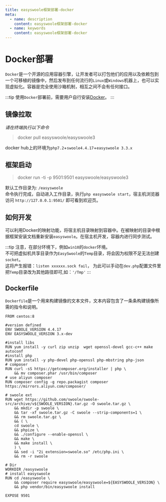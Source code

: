 ```yaml
---
title: easyswoole框架部署-docker
meta:
  - name: description
    content: easyswoole框架部署-docker
  - name: keywords
    content: easyswoole框架部署-docker
---
```


# Docker部署

`Docker`是一个开源的应用容器引擎，让开发者可以打包他们的应用以及依赖包到一个可移植的镜像中，然后发布到任何流行的`Linux`或`Windows`机器上，也可以实现虚拟化。容器是完全使用沙箱机制，相互之间不会有任何接口。

:::tip
使用`Docker`部署前，需要用户自行安装[Docker](https://www.docker.com/get-started)。
:::

## 镜像拉取

*请在终端执行以下命令*
> docker pull easyswoole/easyswoole3

docker hub上的环境为`php7.2`+`swoole4.4.17`+`easyswoole 3.3.x`


## 框架启动

> docker run -ti -p 9501:9501 easyswoole/easyswoole3

默认工作目录为: `/easyswoole`  
命令执行完成，自动进入工作目录，执行`php easyswoole start`，宿主机浏览器访问 `http://127.0.0.1:9501/` 即可看到欢迎页。

## 如何开发

可以利用Docker的映射功能，将宿主机目录映射到容器中。在被映射的目录中根据框架安装文档重新安装`easyswoole`。在宿主机开发，容器内进行同步测试。

:::tip
注意，在部分环境下，例如`win10`的`docker`环境。      
不可把虚拟机共享目录作为`EasySwoole`的`Temp`目录，将会因为权限不足无法创建`socket`。    
这将产生报错：`listen xxxxxx.sock fail`， 为此可以手动在`dev.php`配置文件里把`Temp`目录改为其他路径即可,如：`'/Tmp'`
:::

## Dockerfile

`Dockerfile`是一个用来构建镜像的文本文件，文本内容包含了一条条构建镜像所需的指令和说明。

```
FROM centos:8

#version defined
ENV SWOOLE_VERSION 4.4.17
ENV EASYSWOOLE_VERSION 3.x-dev

#install libs
RUN yum install -y curl zip unzip  wget openssl-devel gcc-c++ make autoconf
#install php
RUN yum install -y php-devel php-openssl php-mbstring php-json
# composer
RUN curl -sS https://getcomposer.org/installer | php \
    && mv composer.phar /usr/bin/composer
# use aliyun composer
RUN composer config -g repo.packagist composer https://mirrors.aliyun.com/composer/

# swoole ext
RUN wget https://github.com/swoole/swoole-src/archive/v${SWOOLE_VERSION}.tar.gz -O swoole.tar.gz \
    && mkdir -p swoole \
    && tar -xf swoole.tar.gz -C swoole --strip-components=1 \
    && rm swoole.tar.gz \
    && ( \
    cd swoole \
    && phpize \
    && ./configure --enable-openssl \
    && make \
    && make install \
    ) \
    && sed -i "2i extension=swoole.so" /etc/php.ini \
    && rm -r swoole

# Dir
WORKDIR /easyswoole
# install easyswoole
RUN cd /easyswoole \
    && composer require easyswoole/easyswoole=${EASYSWOOLE_VERSION} \
    && php vendor/bin/easyswoole install

EXPOSE 9501
```
